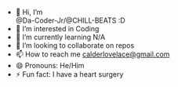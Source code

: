 - 👋 Hi, I’m </br>@Da-Coder-Jr/@CHILL-BEATS :D</br>
- 👀 I’m interested in Coding
- 🌱 I’m currently learning N/A
- 💞️ I’m looking to collaborate on repos
- 📫 How to reach me calderlovelace@gmail.com
- 😄 Pronouns: He/Him
- ⚡ Fun fact: I have a heart surgery

<!---
Da-Coder-Jr/Da-Coder-Jr is a ✨ special ✨ repository because its `README.md` (this file) appears on your GitHub profile.
You can click the Preview link to take a look at your changes.
--->
